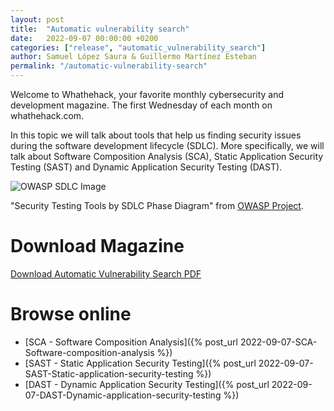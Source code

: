 ```yaml
---
layout: post
title:  "Automatic vulnerability search"
date:   2022-09-07 00:00:00 +0200
categories: ["release", "automatic_vulnerability_search"]
author: Samuel López Saura & Guillermo Martínez Esteban
permalink: "/automatic-vulnerability-search"
---
```


Welcome to Whathehack, your favorite monthly cybersecurity and development
magazine. The first Wednesday of each month on whathehack.com.

In this topic we will talk about tools that help us finding security issues
during the software development lifecycle (SDLC). More specifically,
we will talk about Software Composition Analysis (SCA), Static Application
Security Testing (SAST) and Dynamic Application Security Testing (DAST).

![OWASP SDLC Image](/assets/images/07_09_sdlc.png)

"Security Testing Tools by SDLC Phase Diagram" from 
[OWASP Project](https://owasp.org/www-project-security-culture/stable/7-Security_Testing/).

# Download Magazine

[Download Automatic Vulnerability Search PDF](/assets/releases/sept_22_automatic_vulnerability_search.pdf)

# Browse online

- [SCA - Software Composition Analysis]({% post_url 2022-09-07-SCA-Software-composition-analysis %})
- [SAST - Static Application Security Testing]({% post_url 2022-09-07-SAST-Static-application-security-testing %})
- [DAST - Dynamic Application Security Testing]({% post_url 2022-09-07-DAST-Dynamic-application-security-testing %})





